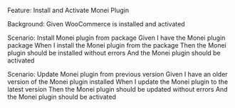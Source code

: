 Feature: Install and Activate Monei Plugin

  Background:
    Given WooCommerce is installed and activated

  Scenario: Install Monei plugin from package
    Given I have the Monei plugin package
    When I install the Monei plugin from the package
    Then the Monei plugin should be installed without errors
    And the Monei plugin should be activated

  Scenario: Update Monei plugin from previous version
    Given I have an older version of the Monei plugin installed
    When I update the Monei plugin to the latest version
    Then the Monei plugin should be updated without errors
    And the Monei plugin should be activated



  